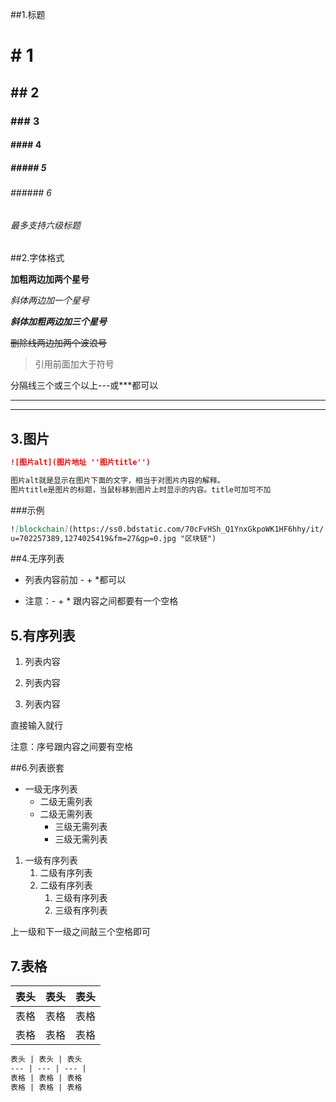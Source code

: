##1.标题

# # 1

## ## 2
### ### 3
#### #### 4
##### ##### 5
###### ###### 6
###### 最多支持六级标题



##2.字体格式

 **加粗两边加两个星号**

*斜体两边加一个星号* 

***斜体加粗两边加三个星号***

~~删除线两边加两个波浪号~~

> 引用前面加大于符号

分隔线三个或三个以上---或***都可以

---

***



## 3.图片

```markdown
![图片alt](图片地址 ''图片title'')

图片alt就是显示在图片下面的文字，相当于对图片内容的解释。
图片title是图片的标题，当鼠标移到图片上时显示的内容。title可加可不加
```

###示例

```markdown
![blockchain](https://ss0.bdstatic.com/70cFvHSh_Q1YnxGkpoWK1HF6hhy/it/
u=702257389,1274025419&fm=27&gp=0.jpg "区块链")
```



##4.无序列表

- 列表内容前加 - + *都可以

+ 注意：- + * 跟内容之间都要有一个空格



## 5.有序列表

1. 列表内容   

2. 列表内容

3. 列表内容

直接输入就行 

注意：序号跟内容之间要有空格



##6.列表嵌套

- 一级无序列表   
  - 二级无需列表
  - 二级无需列表
    - 三级无需列表
    - 三级无需列表



1. 一级有序列表
   1. 二级有序列表
   2. 二级有序列表
      1. 三级有序列表
      2. 三级有序列表



上一级和下一级之间敲三个空格即可



## 7.表格
表头 | 表头 | 表头 
--- | --- | --- |
表格 | 表格 | 表格
表格 | 表格 | 表格

```markdown
表头 | 表头 | 表头 
--- | --- | --- |
表格 | 表格 | 表格
表格 | 表格 | 表格
```





